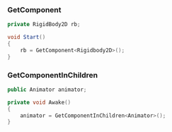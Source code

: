 
### GetComponent

```csharp
private RigidBody2D rb;

void Start()
{
	rb = GetComponent<Rigidbody2D>();
}
```



### GetComponentInChildren

```cpp
public Animator animator;

private void Awake() 
{
	animator = GetComponentInChildren<Animator>();
}

```
